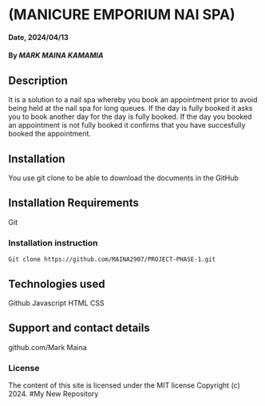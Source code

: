 # (MANICURE EMPORIUM NAI SPA)

#### Date, 2024/04/13

#### By *MARK MAINA KAMAMIA*

## Description
It is a solution to a nail spa whereby you book an appointment prior to avoid being held at the nail spa for long queues.
If the day is fully booked it asks you to book another day for the day is fully booked.
If the day you booked an appointment is not fully booked it confirms that you have succesfully booked the appointment.

## Installation
You use git clone to be able to download the documents in the GitHub

## Installation Requirements
Git

### Installation instruction
```
Git clone https://github.com/MAINA2907/PROJECT-PHASE-1.git
```

<!-- # Live Link
[Git](gh-pages link) -->

## Technologies used
Github
Javascript
HTML
CSS


## Support and contact details
github.com/Mark Maina

### License
The content of this site is licensed under the MIT license
Copyright (c) 2024.
#My New Repository
